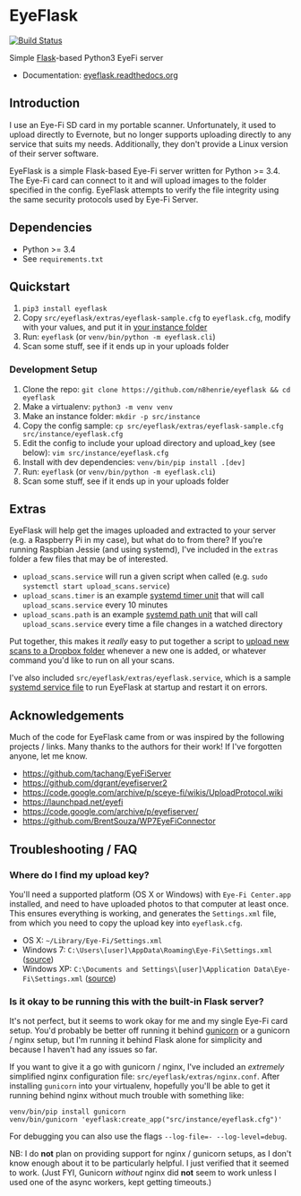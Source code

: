 # EyeFlask

[![Build Status](https://travis-ci.org/n8henrie/eyeflask.svg?branch=master)](https://travis-ci.org/n8henrie/eyeflask)

Simple [Flask](http://flask.pocoo.org)-based Python3 EyeFi server

- Documentation: [eyeflask.readthedocs.org](https://eyeflask.readthedocs.org)

## Introduction

I use an Eye-Fi SD card in my portable scanner. Unfortunately, it used to
upload directly to Evernote, but no longer supports uploading directly to any
service that suits my needs. Additionally, they don't provide a Linux version
of their server software.

EyeFlask is a simple Flask-based Eye-Fi server written for Python >= 3.4. The
Eye-Fi card can connect to it and will upload images to the folder specified in
the config. EyeFlask attempts to verify the file integrity using the same
security protocols used by Eye-Fi Server.

## Dependencies

- Python >= 3.4
- See `requirements.txt`

## Quickstart

1. `pip3 install eyeflask`
1. Copy `src/eyeflask/extras/eyeflask-sample.cfg` to `eyeflask.cfg`, modify
   with your values, and put it in [your instance
   folder](http://flask.pocoo.org/docs/0.10/config/#instance-folders)
1. Run: `eyeflask` (or `venv/bin/python -m eyeflask.cli`)
1. Scan some stuff, see if it ends up in your uploads folder

### Development Setup

1. Clone the repo: `git clone https://github.com/n8henrie/eyeflask && cd
   eyeflask`
1. Make a virtualenv: `python3 -m venv venv`
1. Make an instance folder: `mkdir -p src/instance`
1. Copy the config sample: `cp src/eyeflask/extras/eyeflask-sample.cfg
   src/instance/eyeflask.cfg`
1. Edit the config to include your upload directory and upload_key (see below):
   `vim src/instance/eyeflask.cfg`
1. Install with dev dependencies: `venv/bin/pip install .[dev]`
1. Run: `eyeflask` (or `venv/bin/python -m eyeflask.cli`)
1. Scan some stuff, see if it ends up in your uploads folder

## Extras

EyeFlask will help get the images uploaded and extracted to your server (e.g. a
Raspberry Pi in my case), but what do to from there? If you're running Raspbian
Jessie (and using systemd), I've included in the `extras` folder a few files
that may be of interested.

- `upload_scans.service` will run a given script when called (e.g. `sudo
  systemctl start upload_scans.service`)
- `upload_scans.timer` is an example [systemd timer
  unit](https://www.freedesktop.org/software/systemd/man/systemd.timer.html)
  that will call `upload_scans.service` every 10 minutes
- `upload_scans.path` is an example [systemd path
  unit](https://www.freedesktop.org/software/systemd/man/systemd.path.html)
  that will call `upload_scans.service` every time a file changes in a watched
  directory

Put together, this makes it *really* easy to put together a script to [upload
new scans to a Dropbox
folder](https://gist.github.com/n8henrie/1e8ab5bcf1a3af2c20de) whenever a new
one is added, or whatever command you'd like to run on all your scans.

I've also included `src/eyeflask/extras/eyeflask.service`, which is a sample
[systemd service
file](https://www.freedesktop.org/software/systemd/man/systemd.service.html) to
run EyeFlask at startup and restart it on errors.

## Acknowledgements

Much of the code for EyeFlask came from or was inspired by the following
projects / links. Many thanks to the authors for their work! If I've forgotten
anyone, let me know.

- <https://github.com/tachang/EyeFiServer>
- <https://github.com/dgrant/eyefiserver2>
- <https://code.google.com/archive/p/sceye-fi/wikis/UploadProtocol.wiki>
- <https://launchpad.net/eyefi>
- <https://code.google.com/archive/p/eyefiserver/>
- <https://github.com/BrentSouza/WP7EyeFiConnector>


## Troubleshooting / FAQ

### Where do I find my upload key?

You'll need a supported platform (OS X or Windows) with `Eye-Fi
Center.app` installed, and need to have uploaded photos to that computer at
least once. This ensures everything is working, and generates the
`Settings.xml` file, from which you need to copy the upload key into
`eyeflask.cfg`.

- OS X: `~/Library/Eye-Fi/Settings.xml`
- Windows 7: `C:\Users\[user]\AppData\Roaming\Eye-Fi\Settings.xml`
  ([source](http://support.photosmithapp.com/knowledgebase/articles/116903-why-do-i-see-multiple-eye-fi-card-upload-keys-ho))
- Windows XP: `C:\Documents and Settings\[user]\Application
  Data\Eye-Fi\Settings.xml`
  ([source](http://support.photosmithapp.com/knowledgebase/articles/116903-why-do-i-see-multiple-eye-fi-card-upload-keys-ho))

### Is it okay to be running this with the built-in Flask server?

It's not perfect, but it seems to work okay for me and my single Eye-Fi card
setup. You'd probably be better off running it behind
[gunicorn](http://gunicorn.org) or a gunicorn / nginx setup, but I'm running it
behind Flask alone for simplicity and because I haven't had any issues so far.

If you want to give it a go with gunicorn / nginx, I've included an *extremely*
simplified nginx configuration file: `src/eyeflask/extras/nginx.conf`. After
installing `gunicorn` into your virtualenv, hopefully you'll be able to get it
running behind nginx without much trouble with something like:

```
venv/bin/pip install gunicorn
venv/bin/gunicorn 'eyeflask:create_app("src/instance/eyeflask.cfg")'
```

For debugging you can also use the flags `--log-file=- --log-level=debug`.

NB: I do **not** plan on providing support for nginx / gunicorn setups, as I
don't know enough about it to be particularly helpful. I just verified that it
seemed to work. (Just FYI, Gunicorn *without* nginx did **not** seem to work
unless I used one of the async workers, kept getting timeouts.)
